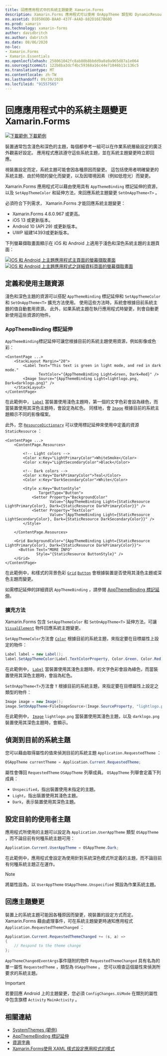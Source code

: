 ```yaml
---
title: 回應應用程式中的系統主題變更 Xamarin.Forms
description: Xamarin.Forms 應用程式可以使用 OnAppTheme 類型和 DynamicResource 標記延伸來回應作業系統主題變更。
ms.assetid: D10506DD-BAA0-437F-A4AD-882D16E7B60D
ms.prod: xamarin
ms.technology: xamarin-forms
author: davidbritch
ms.author: dabritch
ms.date: 08/06/2020
no-loc:
- Xamarin.Forms
- Xamarin.Essentials
ms.openlocfilehash: 258061042fc8ab80b8bbdd9a0a9a965d87a1e064
ms.sourcegitcommit: 122b8ba3dcf4bc59368a16c44e71846b11c136c5
ms.translationtype: MT
ms.contentlocale: zh-TW
ms.lasthandoff: 09/30/2020
ms.locfileid: "91557565"
---
```

# <a name="respond-to-system-theme-changes-in-no-locxamarinforms-applications"></a>回應應用程式中的系統主題變更 Xamarin.Forms

[![下載範例](~/media/shared/download.png) 下載範例](https://docs.microsoft.com/samples/xamarin/xamarin-forms-samples/userinterface-systemthemesdemo/)

裝置通常包含淺色和深色的主題，每個都參考一組可以在作業系統層級設定的廣泛外觀喜好設定。 應用程式應該遵守這些系統主題，並在系統主題變更時立即回應。

視裝置設定而定，系統主題可能會因各種原因而變更。 這包括使用者明確變更的系統主題、由於時間的變化而變更，以及因環境因素（例如低燈光）而變更。

Xamarin.Forms 應用程式可以藉由使用具有 `AppThemeBinding` 標記延伸的資源，以及 `SetAppThemeColor` 和延伸方法，來回應系統主題變更 `SetOnAppTheme<T>`  。

必須符合下列需求， Xamarin.Forms 才能回應系統主題變更：

- Xamarin.Forms 4.6.0.967 或更高。
- iOS 13 或更新版本。
- Android 10 (API 29) 或更新版本。
- UWP 組建14393或更新版本。

下列螢幕擷取畫面顯示在 iOS 和 Android 上適用于淺色和深色系統主題的主題頁面：

[![IOS 和 Android 上主題應用程式主頁面的螢幕擷取畫面](system-theme-changes-images/main-page-both-themes.png "主題應用程式的主頁面")](system-theme-changes-images/main-page-both-themes-large.png#lightbox "主題應用程式的主頁面") 
[ ![IOS 和 Android 上主題應用程式之詳細資料頁面的螢幕擷取畫面](system-theme-changes-images/detail-page-both-themes.png "主題應用程式的詳細資料頁面")](system-theme-changes-images/detail-page-both-themes-large.png#lightbox "主題應用程式的詳細資料頁面")

## <a name="define-and-consume-theme-resources"></a>定義和使用主題資源

淺色和深色主題的資源可以搭配 `AppThemeBinding` 標記延伸和 `SetAppThemeColor` 和 `SetOnAppTheme<T>` 擴充方法使用。 使用這些方法時，系統會根據目前系統主題的值自動套用資源。 此外，如果系統主題在執行應用程式時變更，則會自動更新使用這些資源的物件。

### <a name="appthemebinding-markup-extension"></a>AppThemeBinding 標記延伸

`AppThemeBinding`標記延伸可讓您根據目前的系統主題使用資源，例如影像或色彩：

```xaml
<ContentPage ...>
    <StackLayout Margin="20">
        <Label Text="This text is green in light mode, and red in dark mode."
               TextColor="{AppThemeBinding Light=Green, Dark=Red}" />
        <Image Source="{AppThemeBinding Light=lightlogo.png, Dark=darklogo.png}" />
    </StackLayout>
</ContentPage>
```

在此範例中， [`Label`](xref:Xamarin.Forms.Label) 當裝置使用淺色主題時，第一個的文字色彩會設為綠色，而當裝置使用其深色主題時，會設定為紅色。 同樣地，會 [`Image`](xref:Xamarin.Forms.Image) 根據目前的系統主題顯示不同的影像檔案。

此外，您 [`ResourceDictionary`](xref:Xamarin.Forms.ResourceDictionary) 可以使用標記延伸來使用中定義的資源 `StaticResource` ：

```xaml
<ContentPage ...>
    <ContentPage.Resources>

        <!-- Light colors -->
        <Color x:Key="LightPrimaryColor">WhiteSmoke</Color>
        <Color x:Key="LightSecondaryColor">Black</Color>

        <!-- Dark colors -->
        <Color x:Key="DarkPrimaryColor">Teal</Color>
        <Color x:Key="DarkSecondaryColor">White</Color>

        <Style x:Key="ButtonStyle"
               TargetType="Button">
            <Setter Property="BackgroundColor"
                    Value="{AppThemeBinding Light={StaticResource LightPrimaryColor}, Dark={StaticResource DarkPrimaryColor}}" />
            <Setter Property="TextColor"
                    Value="{AppThemeBinding Light={StaticResource LightSecondaryColor}, Dark={StaticResource DarkSecondaryColor}}" />
        </Style>

    </ContentPage.Resources>

    <Grid BackgroundColor="{AppThemeBinding Light={StaticResource LightPrimaryColor}, Dark={StaticResource DarkPrimaryColor}}">
      <Button Text="MORE INFO"
              Style="{StaticResource ButtonStyle}" />
    </Grid>    
</ContentPage>    
```

在此範例中，和樣式的背景色彩 [`Grid`](xref:Xamarin.Forms.Grid) [`Button`](xref:Xamarin.Forms.Button) 會根據裝置是否使用其淺色主題或深色主題而變更。

如需標記延伸的詳細資訊 `AppThemeBinding` ，請參閱 [AppThemeBinding 標記延伸](~/xamarin-forms/xaml/markup-extensions/consuming.md#appthemebinding-markup-extension)。

### <a name="extension-methods"></a>擴充方法

Xamarin.Forms 包含 `SetAppThemeColor` 和 `SetOnAppTheme<T>` 延伸方法，可讓 [`VisualElement`](xref:Xamarin.Forms.VisualElement) 物件回應系統主題變更。

`SetAppThemeColor`方法會 [`Color`](xref:Xamarin.Forms.Color) 根據目前的系統主題，來指定要在目標屬性上設定的物件：

```csharp
Label label = new Label();
label.SetAppThemeColor(Label.TextColorProperty, Color.Green, Color.Red);
```

在此範例中， [`Label`](xref:Xamarin.Forms.Label) 當裝置使用其淺色主題時，的文字色彩會設為綠色，而當裝置使用其深色主題時，會設為紅色。

`SetOnAppTheme<T>`方法會 `T` 根據目前的系統主題，來指定要在目標屬性上設定之類型的物件：

```csharp
Image image = new Image();
image.SetOnAppTheme<FileImageSource>(Image.SourceProperty, "lightlogo.png", "darklogo.png");
```

在此範例中， [`Image`](xref:Xamarin.Forms.Image) `lightlogo.png` 當裝置使用其淺色主題，以及 `darklogo.png` 裝置使用其深色主題時，會顯示。

## <a name="detect-the-current-system-theme"></a>偵測到目前的系統主題

您可以藉由取得屬性的值來偵測目前的系統主題 `Application.RequestedTheme` ：

```csharp
OSAppTheme currentTheme = Application.Current.RequestedTheme;
```

屬性會傳回 `RequestedTheme` `OSAppTheme` 列舉成員。 `OSAppTheme` 列舉會定義下列成員：

- `Unspecified`，指出裝置使用未指定的主題。
- `Light`，指出裝置使用其淺色主題。
- `Dark`，表示裝置使用其深色主題。

## <a name="set-the-current-user-theme"></a>設定目前的使用者主題

應用程式所使用的主題可以設定為 `Application.UserAppTheme` 類型 `OSAppTheme` ，而不論目前有何種系統主題可用：

```csharp
Application.Current.UserAppTheme = OSAppTheme.Dark;
```

在此範例中，應用程式會設定為使用針對系統深色模式所定義的主題，而不論目前有何種系統主題正在運作。

> [!NOTE]
> 將屬性設為，以 `UserAppTheme` `OSAppTheme.Unspecified` 預設為作業系統主題。

## <a name="react-to-theme-changes"></a>回應主題變更

裝置上的系統主題可能因各種原因而變更，視裝置的設定方式而定。 Xamarin.Forms 藉由處理事件，可在系統主題變更時通知應用程式 `Application.RequestedThemeChanged` ：

```csharp
Application.Current.RequestedThemeChanged += (s, a) =>
{
    // Respond to the theme change
};
```

`AppThemeChangedEventArgs`事件隨附的物件 `RequestedThemeChanged` 具有名為的單一屬性 `RequestedTheme` ，類型為 `OSAppTheme` 。 您可以檢查這個屬性來偵測所要求的系統主題。

> [!IMPORTANT]
> 若要回應 Android 上的主題變更，您必須 `ConfigChanges.UiMode` 在類別的屬性中包含旗標 `Activity` `MainActivity` 。

## <a name="related-links"></a>相關連結

- [SystemThemes (範例) ](/samples/xamarin/xamarin-forms-samples/userinterface-systemthemesdemo/)
- [AppThemeBinding 標記延伸](~/xamarin-forms/xaml/markup-extensions/consuming.md#appthemebinding-markup-extension)
- [資源字典](~/xamarin-forms/xaml/resource-dictionaries.md)
- [Xamarin.Forms使用 XAML 樣式設定應用程式的樣式](~/xamarin-forms/user-interface/styles/xaml/index.md)